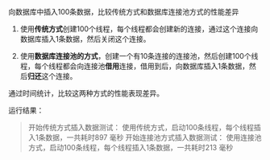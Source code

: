  向数据库中插入100条数据，比较传统方式和数据库连接池方式的性能差异

1. 使用**传统方式**创建100个线程，每个线程都会创建新的连接，通过这个连接向数据库插入1条数据，然后关闭这个连接。

2. 使用**数据库连接池的方式**，创建一个有10条连接的连接池，然后创建100个线程，每个线程都会向连接池**借用**连接，借用到后，向数据库插入1条数据，然后**归还**这个连接。

通过时间统计，比较这两种方式的性能表现差异。 



运行结果：

> 开始传统方式插入数据测试：
> 使用传统方式，启动100条线程，每个线程插入1条数据，一共耗时897 毫秒
> 开始连接池方式插入数据测试：
> 使用连接池方式，启动100条线程，每个线程插入1条数据，一共耗时213 毫秒